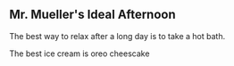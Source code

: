 ## Mr. Mueller's Ideal Afternoon

The best way to relax after a long day is to take a hot bath.

The best ice cream is oreo cheescake
